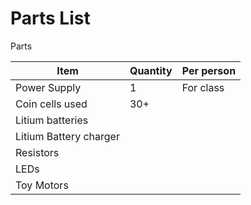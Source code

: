 # Parts List

Parts

| Item | Quantity | Per person |
| --- | --- | --- |
| Power Supply | 1 | For class |
| Coin cells used | 30+ |
| Litium batteries | | |
| Litium Battery charger | | |
| Resistors | | |
| LEDs | | |
| Toy Motors | | |



